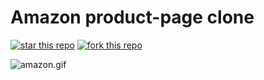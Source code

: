# Amazon product-page clone
[![star this repo](https://githubbadges.com/star.svg?user=kricheli&repo=amazon-product-page&style=default)](https://github.com/kricheli/amazon-product-page)
[![fork this repo](https://githubbadges.com/fork.svg?user=kricheli&repo=amazon-product-page&style=default)](https://github.com/kricheli/amazon-product-page/fork)

![amazon.gif](https://cdn.dribbble.com/users/954572/screenshots/16765270/media/9265ca52c0278b81ce7e656f8f3356ce.gif)


